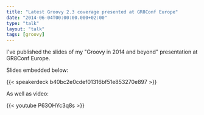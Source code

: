 ```yaml
---
title: "Latest Groovy 2.3 coverage presented at GR8Conf Europe"
date: "2014-06-04T00:00:00.000+02:00"
type: "talk"
layout: "talk"
tags: [groovy]
---
```


I've published the slides of my "Groovy in 2014 and beyond" presentation at GR8Conf Europe.  

Slides embedded below: 

{{< speakerdeck b40bc2e0cdef01316bf51e853270e897 >}}

As well as video:

{{< youtube P63OHYc3q8s >}}